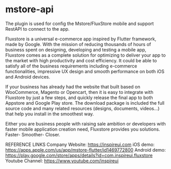 # mstore-api 

The plugin is used for config the Mstore/FluxStore mobile and support RestAPI to connect to the app.

Fluxstore is a universal e-commerce app inspired by Flutter framework, made by Google. With the mission of reducing thousands of hours of business spent on designing, developing and testing a mobile app, Fluxstore comes as a complete solution for optimizing to deliver your app to the market with high productivity and cost efficiency. It could be able to satisfy all of the business requirements including e-commerce functionalities, impressive UX design and smooth performance on both iOS and Android devices.

If your business has already had the website that built based on WooCommerce, Magento or Opencart, then it is easy to integrate with Fluxstore by just a few steps, and quickly release the final app to both Appstore and Google Play store. The download package is included the full source code and many related resources (designs, documents, videos…) that help you install in the smoothest way.

Either you are business people with raising sale ambition or developers with faster mobile application creation need, Fluxstore provides you solutions.
Faster- Smoother- Closer.

REFERENCE LINKS
Company Website: https://inspireui.com
iOS demo: https://apps.apple.com/us/app/mstore-flutter/id1469772800
Android demo: https://play.google.com/store/apps/details?id=com.inspireui.fluxstore
Youtube Channel: https://www.youtube.com/inspireui
